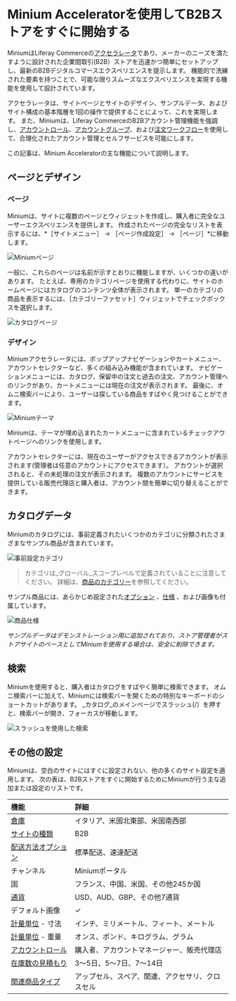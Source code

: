# Minium Acceleratorを使用してB2Bストアをすぐに開始する

MiniumはLiferay Commerceの[アクセラレータ](./accelerators.md)であり、メーカーのニーズを満たすように設計された企業間取引(B2B）ストアを迅速かつ簡単にセットアップし、最新のB2Bデジタルコマースエクスペリエンスを提示します。 機能的で洗練された要素を持つことで、可能な限りスムーズなエクスペリエンスを実現する機能を使用して設計されています。

アクセラレータは、サイトページとサイトのデザイン、サンプルデータ、およびサイト構成の基本階層を1回の操作で提供することによって、これを実現します。 また、Miniumは、Liferay CommerceのB2Bアカウント管理機能を強調し、[アカウントロール](../users-and-accounts/account-management/account-roles.md)、[アカウントグループ](../users-and-accounts/account-management/creating-a-new-account-group.md)、および[注文ワークフロー](../order-management/order-workflows/introduction-to-order-workflows.md)を使用して、合理化されたアカウント管理とセルフサービスを可能にします。

この記事は、Minium Acceleratorの主な機能について説明します。

## ページとデザイン

### ページ

Miniumは、サイトに複数のページとウィジェットを作成し、購入者に完全なユーザーエクスペリエンスを提供します。 作成されたページの完全なリストを表示するには、*［サイトメニュー］ → ［ページ作成設定］ → ［ページ］*に移動します。

![Miniumページ](./using-the-minium-accelerator-to-jump-start-your-b2b-store/images/01.png)

一般に、これらのページは名前が示すとおりに機能しますが、いくつかの違いがあります。 たとえば、専用のカテゴリページを使用する代わりに、サイトのホームページにはカタログのコンテンツ全体が表示されます。 単一のカテゴリの商品を表示するには、［カテゴリーファセット］ウィジェットでチェックボックスを選択します。

![カタログページ](./using-the-minium-accelerator-to-jump-start-your-b2b-store/images/02.png)

### デザイン

Miniumアクセラレータには、ポップアップナビゲーションやカートメニュー、アカウントセレクターなど、多くの組み込み機能が含まれています。 ナビゲーションメニューには、カタログ、保留中の注文と過去の注文、アカウント管理へのリンクがあり、カートメニューには現在の注文が表示されます。 最後に、オムニ検索バーにより、ユーザーは探している商品をすばやく見つけることができます。

![Miniumテーマ](./using-the-minium-accelerator-to-jump-start-your-b2b-store/images/03.png)

Miniumは、テーマが埋め込まれたカートメニューに含まれているチェックアウトページへのリンクを使用します。

アカウントセレクターには、現在のユーザーがアクセスできるアカウントが表示されます(管理者は任意のアカウントにアクセスできます）。 アカウントが選択されると、その未処理の注文が表示されます。 複数のアカウントにサービスを提供している販売代理店と購入者は、アカウント間を簡単に切り替えることができます。

## カタログデータ

Miniumのカタログには、事前定義されたいくつかのカテゴリに分類されたさまざまなサンプル商品が含まれています。

![事前設定カテゴリ](./using-the-minium-accelerator-to-jump-start-your-b2b-store/images/04.png)

> カテゴリは_グローバル_スコープレベルで定義されていることに注意してください。 詳細は、[商品のカテゴリー](../product-management/creating-and-managing-products/products/organizing-your-catalog-with-product-categories.md)を参照してください。

サンプル商品には、あらかじめ設定された[オプション](../product-management/creating-and-managing-products/products/using-product-options.md) 、[仕様](../product-management/creating-and-managing-products/products/specifications.md) 、および画像も付属しています。

![商品仕様](./using-the-minium-accelerator-to-jump-start-your-b2b-store/images/05.png)

_サンプルデータはデモンストレーション用に追加されており、ストア管理者がストアサイトのベースとしてMiniumを使用する場合は、安全に削除できます。_

## 検索

Miniumを使用すると、購入者はカタログをすばやく簡単に検索できます。 オムニ検索バーに加えて、Miniumには検索バーを開くための特別なキーボードのショートカットがあります。 _カタログ_のメインページでスラッシュ(/）を押すと、検索バーが開き、フォーカスが移動します。

![スラッシュを使用した検索](./using-the-minium-accelerator-to-jump-start-your-b2b-store/images/06.png)

## その他の設定

Miniumは、空白のサイトにはすぐに設定されない、他の多くのサイト設定を適用します。 次の表は、B2Bストアをすぐに開始するためにMiniumが行う主な追加または設定のリストです。

| 機能                                                                                                                    | 詳細                       |
|:--------------------------------------------------------------------------------------------------------------------- |:------------------------ |
| [倉庫](../inventory-management/setting-up-warehouses.md)                                                                | イタリア、米国北東部、米国南西部         |
| [サイトの種類](../starting-a-store/sites-and-site-types.md)                                                                 | B2B                      |
| [配送方法オプション](../store-management/configuring-shipping-methods/using-the-flat-rate-shipping-method.md)                  | 標準配送、速達配送                |
| チャンネル                                                                                                                 | Miniumポータル               |
| 国                                                                                                                     | フランス、中国、米国、その他245か国      |
| [通貨](../store-management/currencies/adding-a-new-currency.md)                                                         | USD、AUD、GBP、その他7通貨       |
| デフォルト画像                                                                                                               | &#10003;                 |
| [計量単位](../store-management/configuring-shipping-methods/measurement-units.md) - 寸法                                    | インチ、ミリメートル、フィート、メートル     |
| [計量単位](../store-management/configuring-shipping-methods/measurement-units.md) - 重量                                    | オンス、ポンド、キログラム、グラム        |
| [アカウントロール](../users-and-accounts/account-management/account-roles.md)                                                 | 購入者、アカウントマネージャー、販売代理店    |
| [在庫数の見積もり](../inventory-management/availability-estimates.md)                                                         | 3～5日、5～7日、7～14日          |
| [関連商品タイプ](../product-management/creating-and-managing-products/products/related-products-up-sells-and-cross-sells.md) | アップセル、スペア、関連、アクセサリ、クロスセル |
